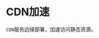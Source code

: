 <!--
 * @Author: tangdaoyong
 * @Date: 2021-02-09 15:11:03
 * @LastEditors: tangdaoyong
 * @LastEditTime: 2021-02-09 15:11:48
 * @Description: CDN加速
-->
# CDN加速

`CDN`服务边缘部署，加速访问静态资源。